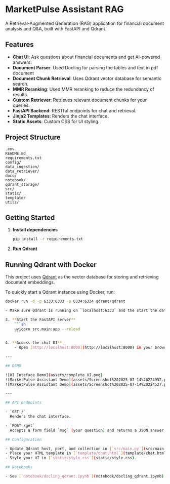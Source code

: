 # MarketPulse Assistant RAG

A Retrieval-Augmented Generation (RAG) application for financial document analysis and Q&A, built with FastAPI and Qdrant.

## Features

- **Chat UI**: Ask questions about financial documents and get AI-powered answers.
- **Document Parser**: Used Docling for parsing the tables and text in pdf document
- **Document Chunk Retrieval**: Uses Qdrant vector database for semantic search.
- **MMR Reranking**: Used MMR reranking to reduce the redundancy of results.
- **Custom Retriever**: Retrieves relevant document chunks for your queries.
- **FastAPI Backend**: RESTful endpoints for chat and retrieval.
- **Jinja2 Templates**: Renders the chat interface.
- **Static Assets**: Custom CSS for UI styling.

## Project Structure

```
.env
README.md
requirements.txt
config/
data_ingestion/
data_retriever/
docs/
notebook/
qdrant_storage/
src/
static/
template/
utils/
```

## Getting Started

1. **Install dependencies**
    ```sh
    pip install -r requirements.txt
    ```

2. **Run Qdrant**

## Running Qdrant with Docker

This project uses [Qdrant](https://qdrant.tech/) as the vector database for storing and retrieving document embeddings.

To quickly start a Qdrant instance using Docker, run:

```bash
docker run -d -p 6333:6333 -p 6334:6334 qdrant/qdrant

- Make sure Qdrant is running on `localhost:6333` and the start the data ingestion pipeline (ingestion_pipeline.py) to store the document and vector embedding.

3. **Start the FastAPI server**
    ```sh
    uvicorn src.main:app --reload
    ```

4. **Access the chat UI**
    - Open [http://localhost:8000](http://localhost:8000) in your browser.

---

## DEMO

![UI Inteface Demo](assets/complete_UI.png)
![MarketPulse Assistant Demo](assets/Screenshot%202025-07-14%20224952.png)
![MarketPulse Assistant Demo](assets/Screenshot%202025-07-14%20224527.png)

---

## API Endpoints

- `GET /`  
  Renders the chat interface.

- `POST /get`  
  Accepts a form field `msg` (your question) and returns a JSON answer.

## Configuration

- Update Qdrant host, port, and collection in [`src/main.py`](src/main.py) as needed.
- Place your HTML template in [`template/chat.html`](template/chat.html).
- Style your UI in [`static/style.css`](static/style.css).

## Notebooks

- See [`notebook/docling_qdrant.ipynb`](notebook/docling_qdrant.ipynb) for document processing and chunking workflows.
